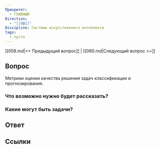 ```yaml
---
Приоритет:
  - ГЛАВНЫЙ
Direction:
  - "[[ПШ]]" 
Discipline: Системы искусственного интеллекта 
tags:
  - пусто
---
```

[[058.md|<< Предыдущий вопрос]] | [[060.md|Следующий вопрос >>]]
## Вопрос

Метрики оценки качества решения задач классификации и прогнозирования.

### Что возможно нужно будет рассказать?

### Какие могут быть задачи?

## Ответ

## Ссылки

